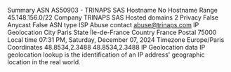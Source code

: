 
Summary
ASN 	AS50903 - TRINAPS SAS
Hostname 	No Hostname
Range 	45.148.156.0/22
Company 	TRINAPS SAS
Hosted domains 	2
Privacy 	False
Anycast 	False
ASN type 	ISP
Abuse contact 	abuse@trinaps.com
IP Geolocation
City 	Paris
State 	Île-de-France
Country 	France
Postal 	75000
Local time 	07:31 PM, Saturday, December 07, 2024
Timezone 	Europe/Paris
Coordinates 	48.8534,2.3488
48.8534,2.3488
IP Geolocation data
IP geolocation lookup is the identification of an IP address' geographic location in the real world.